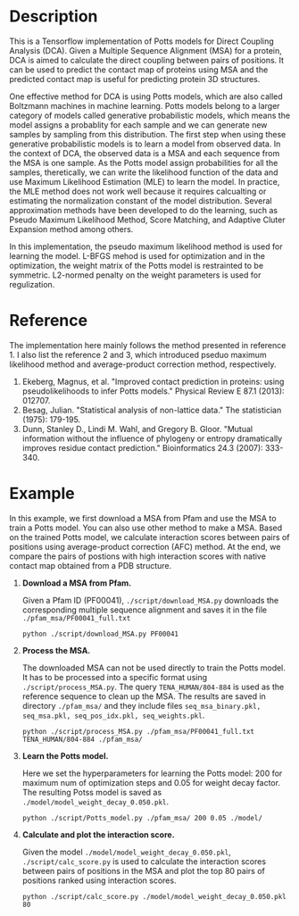 # Description
This is a Tensorflow implementation of Potts models for Direct Coupling Analysis (DCA). 
Given a Multiple Sequence Alignment (MSA) for a protein, DCA is aimed to calculate the direct coupling between pairs of positions.
It can be used to predict the contact map of proteins using MSA and the predicted contact map is useful for 
predicting protein 3D structures.

One effective method for DCA is using Potts models, which are also called Boltzmann machines in machine learning.
Potts models belong to a larger category of models called generative probabilistic models, which means the model 
assigns a probablity for each sample and we can generate new samples by sampling from this distribution.
The first step when using these generative probabilistic models is to learn a model from observed data.
In the context of DCA, the observed data is a MSA and each sequence from the MSA is one sample.
As the Potts model assign probabilities for all the samples, theretically, we can write the likelihood
function of the data and use Maximum Likelihood Estimation (MLE) to learn the model.
In practice, the MLE method does not work well because it requires calcualting or estimating
the normalization constant of the model distribution. Several approximation methods have been developed
to do the learning, such as Pseudo Maximum Likelihood Method, Score Matching, and Adaptive Cluter Expansion method among others.

In this implementation, the pseudo maximum likelihood method is used for learning the model. L-BFGS mehod is used for optimization and 
in the optimization, the weight matrix of the Potts model is restrainted to be symmetric. L2-normed penalty on the weight parameters is used for regulization.

# Reference
The implementation here mainly follows the method presented in reference 1. I also list the reference 2 and 3, which introduced pseduo maximum likelihood method and average-product correction method, respectively.

1. Ekeberg, Magnus, et al. "Improved contact prediction in proteins: using pseudolikelihoods to infer Potts models." Physical Review E 87.1 (2013): 012707.
2. Besag, Julian. "Statistical analysis of non-lattice data." The statistician (1975): 179-195.
3. Dunn, Stanley D., Lindi M. Wahl, and Gregory B. Gloor. "Mutual information without the influence of phylogeny or entropy dramatically improves residue contact prediction." Bioinformatics 24.3 (2007): 333-340.

# Example
In this example, we first download a MSA from Pfam and use the MSA to train a Potts model. You can also use other method to make a MSA. Based on the trained Potts model, we calculate interaction scores between pairs of positions using average-product correction (AFC) method. At the end, we compare the pairs of postions with high interaction scores with native contact map obtained from a PDB structure.

1. **Download a MSA from Pfam.**

   Given a Pfam ID (PF00041), `./script/download_MSA.py` downloads the corresponding multiple sequence alignment and saves it in the file `./pfam_msa/PF00041_full.txt`
   ```
   python ./script/download_MSA.py PF00041
   ```

2. **Process the MSA.**

   The downloaded MSA can not be used directly to train the Potts model. It has to be processed into a specific format using `./script/process_MSA.py`. The query `TENA_HUMAN/804-884` is used as the reference sequence to clean up the MSA. The results are saved
   in directory `./pfam_msa/` and they include files `seq_msa_binary.pkl, seq_msa.pkl, seq_pos_idx.pkl, seq_weights.pkl`.
   ```
   python ./script/process_MSA.py ./pfam_msa/PF00041_full.txt TENA_HUMAN/804-884 ./pfam_msa/
   ```
   

3. **Learn the Potts model.**

   Here we set the hyperparameters for learning the Potts model: 200 for maximum num of optimization steps and 0.05 for weight decay factor. The resulting Potss model is saved as `./model/model_weight_decay_0.050.pkl`.
   ```
   python ./script/Potts_model.py ./pfam_msa/ 200 0.05 ./model/
   ```

4. **Calculate and plot the interaction score.**
   
   Given the model `./model/model_weight_decay_0.050.pkl`, `./script/calc_score.py` is used to calculate the interaction scores
   between pairs of positions in the MSA and plot the top 80 pairs of positions ranked using interaction scores.
   ```
   python ./script/calc_score.py ./model/model_weight_decay_0.050.pkl 80
   ```
